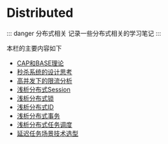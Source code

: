 # Distributed

::: danger 分布式相关
记录一些分布式相关的学习笔记
:::

本栏的主要内容如下

* [CAP和BASE理论](00-CAP-BASE.html)
* [秒杀系统的设计思考](01-Design-Thinking.html)
* [高并发下的限流分析](02-Distributed-Limit.html)
* [浅析分布式Session](10-Distributed-Session.html)
* [浅析分布式锁](12-Distributed-Lock.html)
* [浅析分布式ID](13-Distributed-ID.html)
* [浅析分布式事务](11-Distributed-Transaction.html)
* [浅析分布式任务调度](20-Distributed-Job.html)
* [延迟任务场景技术选型](25-Delay-Task.html)